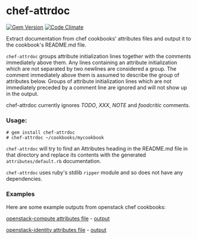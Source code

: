 chef-attrdoc
============
[![Gem Version](https://badge.fury.io/rb/chef-attrdoc.png)](http://badge.fury.io/rb/chef-attrdoc)
[![Code Climate](https://codeclimate.com/github/mapleoin/chef-attrdoc.png)](https://codeclimate.com/github/mapleoin/chef-attrdoc)

Extract documentation from chef cookbooks' attributes files and output it to the cookbook's README.md file.


`chef-attrdoc` groups attribute initialization lines together with the comments immediately above them. Any lines containing an attribute initialization which are not separated by two newlines are considered a group. The comment immediately above them is assumed to describe the group of attributes below. Groups of attribute initialization lines which are not immediately preceded by a comment line are ignored and will not show up in the output.

chef-attrdoc currently ignores *TODO*, *XXX*, *NOTE* and *foodcritic* comments.

### Usage:

```
# gem install chef-attrdoc
# chef-attrdoc ~/cookbooks/mycookbook
```

`chef-attrdoc` will try to find an Attributes heading in the README.md file in that directory and replace its contents with the generated `attributes/default.rb` documentation.

`chef-attrdoc` uses ruby's stdlib `ripper` module and so does not have any dependencies.

### Examples

Here are some example outputs from openstack chef cookbooks:

[openstack-compute attributes file](https://github.com/stackforge/cookbook-openstack-compute/blob/aa42f5c09a445cde7267e4b4d00a6ce893aa481e/attributes/default.rb) - [output](https://gist.github.com/mapleoin/6886586)

[openstack-identity attributes file](https://github.com/stackforge/cookbook-openstack-identity/blob/2e6b8b9c6788ae28fbc362c77c53a51c040b49a6/attributes/default.rb) - [output](https://gist.github.com/mapleoin/6886493)
